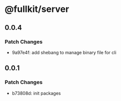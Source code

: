 # @fullkit/server

## 0.0.4

### Patch Changes

- 9a97e4f: add shebang to manage binary file for cli

## 0.0.1

### Patch Changes

- b73808d: init packages
